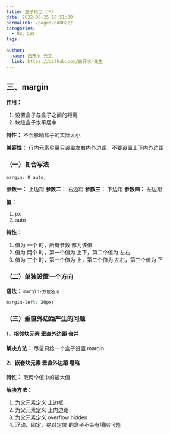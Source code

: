 ```yaml
---
title: 盒子模型（下）
date: 2022-06-25 16:51:30
permalink: /pages/dd802e/
categories:
  - 02、CSS
tags:
  - 
author: 
  name: 白开水-先生
  link: https://github.com/白开水-先生
---
```

## 三、margin

**作用：** 
1. 设置盒子与盒子之间的距离
2. 块级盒子水平居中

**特性：** 不会影响盒子的实际大小

**兼容性：** 行内元素尽量只设置左右内外边距，不要设置上下内外边距

### （一）复合写法

```css
margin: 0 auto;
```

**参数一：** 上边距
**参数二：** 右边距
**参数三：** 下边距 
**参数四：** 左边距

**值：** 
1. px
2. auto

**特性：** 
1. 值为 一个 时，所有参数 都为该值
2. 值为 两个 时，第一个值为 上下，第二个值为 左右
3. 值为 三个 时，第一个值为 上，第二个值为 左右，第三个值为 下

### （二）单独设置一个方向

**语法：** `margin-方位名词`

```css
margin-left: 20px;
```

### （三）垂直外边距产生的问题

#### 1、相邻块元素 垂直外边距 合并

**解决方法：** 尽量只给一个盒子设置 margin

#### 2、嵌套块元素 垂直外边距 塌陷

**特性：** 取两个值中的最大值

**解决方法：** 
1. 为父元素定义 上边框
2. 为父元素定义 上内边距
3. 为父元素定义 overflow:hidden
4. 浮动、固定、绝对定位 的盒子不会有塌陷问题